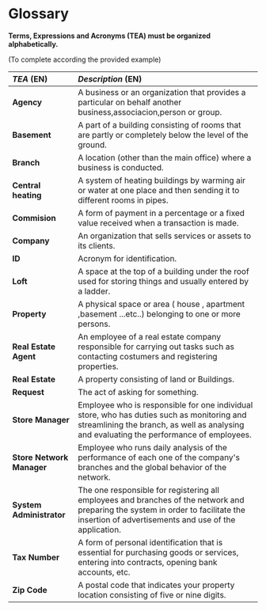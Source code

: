 # Glossary

**Terms, Expressions and Acronyms (TEA) must be organized alphabetically.**

(To complete according the provided example)

| **_TEA_** (EN)            | **_Description_** (EN)                                                                                                                                                                    |                                       
|:--------------------------|:------------------------------------------------------------------------------------------------------------------------------------------------------------------------------------------|
| **Agency**                | A business or an organization that provides a particular on behalf another business,associacion,person or group.                                                                          |
| **Basement**              | A part of a building consisting of rooms that are partly or completely below the level of the ground.                                                                                     |
| **Branch**                | A location (other than the main office) where a business is conducted.                                                                                                                    |
| **Central heating**       | A system of heating buildings by warming air or water at one place and then sending it to different rooms in pipes.                                                                       |
| **Commision**             | A form of payment in a percentage or a fixed value received when a transaction is made.                                                                                                   |
| **Company**               | An organization that sells services or assets to its clients.                                                                                                                             |
| **ID**                    | Acronym for identification.                                                                                                                                                               |
| **Loft**                  | A space at the top of a building under the roof used for storing things and usually entered by a ladder.                                                                                  |
| **Property**              | A physical space or area ( house , apartment ,basement ...etc..) belonging to one or more persons.                                                                                        |
| **Real Estate Agent**     | An employee of a real estate company responsible for carrying out tasks such as contacting costumers and registering properties.                                                          |
| **Real Estate**           | A property consisting of land or Buildings.                                                                                                                                               |
| **Request**               | The act of asking for something.                                                                                                                                                          |
| **Store Manager**         | Employee who is responsible for one individual store, who has duties such as monitoring and streamlining the branch, as well as analysing and evaluating the performance of employees.    |
| **Store Network Manager** | Employee who runs daily analysis of the performance of each one of the company's branches and the global behavior of the network.                                                         |
| **System Administrator**  | The one responsible for registering all employees and branches of the network and preparing the system in order to facilitate the insertion of advertisements and use of the application. |
| **Tax Number**            | A form of personal identification that is essential for purchasing goods or services, entering into contracts, opening bank accounts, etc.                                                |
| **Zip Code**              | A postal code that indicates your property location consisting of five or nine digits.                                                                                                    |                                    









